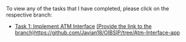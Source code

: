 To view any of the tasks that I have completed, please click on the respective branch:

- [Task 1: Implement ATM Interface](#) [(Provide the link to the branch)](https://github.com/Javian18/OIBSIP/tree/Atm-Interface-app)https://github.com/Javian18/OIBSIP/tree/Atm-Interface-app
